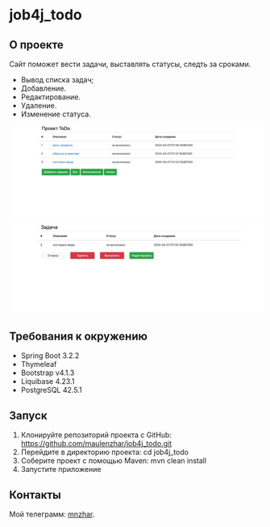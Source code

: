 # job4j_todo

## О проекте

Сайт поможет вести задачи, выставлять статусы, следть за сроками.

- Вывод списка задач;
- Добавление.
- Редактирование.
- Удаление.
- Изменение статуса.

![Пример изображения](files/screen_todo1.jpg)
![Пример изображения](files/screen_todo2.jpg)

## Требования к окружению

- Spring Boot 3.2.2
- Thymeleaf
- Bootstrap v4.1.3
- Liquibase 4.23.1
- PostgreSQL 42.5.1

## Запуск

1. Клонируйте репозиторий проекта с GitHub: https://github.com/maulenzhar/job4j_todo.git
2. Перейдите в директорию проекта: cd job4j_todo
3. Соберите проект с помощью Maven: mvn clean install
4. Запустите приложение

## Контакты

Мой телеграмм: [mnzhar](@mnzhar).  
